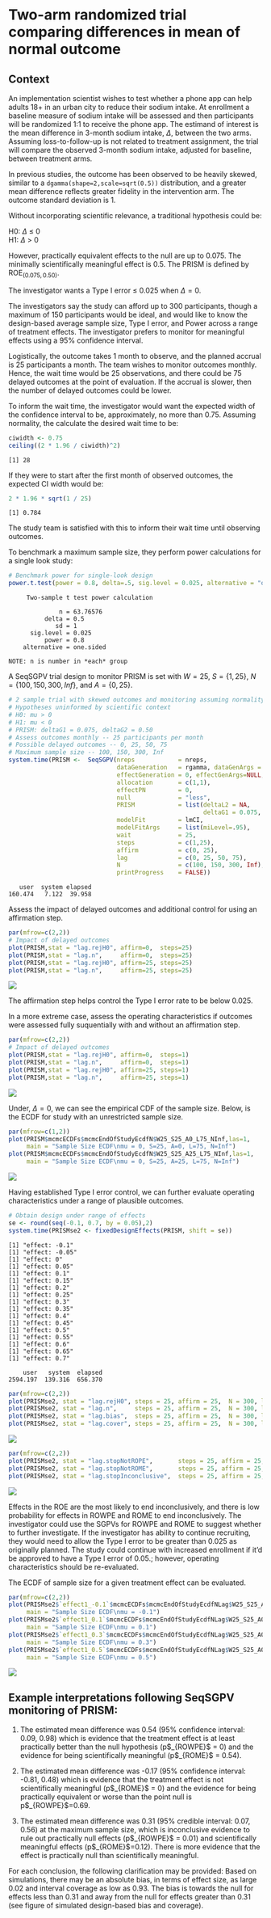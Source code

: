 Two-arm randomized trial comparing differences in mean of normal outcome
================

## Context

An implementation scientist wishes to test whether a phone app can help
adults 18+ in an urban city to reduce their sodium intake. At enrollment
a baseline measure of sodium intake will be assessed and then
participants will be randomized 1:1 to receive the phone app. The
estimand of interest is the mean difference in 3-month sodium intake,
$\Delta$, between the two arms. Assuming loss-to-follow-up is not
related to treatment assignment, the trial will compare the observed
3-month sodium intake, adjusted for baseline, between treatment arms.

In previous studies, the outcome has been observed to be heavily skewed,
similar to a `dgamma(shape=2,scale=sqrt(0.5))` distribution, and a
greater mean difference reflects greater fidelity in the intervention
arm. The outcome standard deviation is 1.

Without incorporating scientific relevance, a traditional hypothesis
could be:

H0: $\Delta$ $\le$ 0  
H1: $\Delta$ \> 0

However, practically equivalent effects to the null are up to 0.075. The
minimally scientifically meaningful effect is 0.5. The PRISM is defined
by ROE$_{(0.075, 0.50)}$.

The investigator wants a Type I error $\le$ 0.025 when $\Delta = 0$.

The investigators say the study can afford up to 300 participants,
though a maximum of 150 participants would be ideal, and would like to
know the design-based average sample size, Type I error, and Power
across a range of treatment effects. The investigator prefers to monitor
for meaningful effects using a 95% confidence interval.

Logistically, the outcome takes 1 month to observe, and the planned
accrual is 25 participants a month. The team wishes to monitor outcomes
monthly. Hence, the wait time would be 25 observations, and there could
be 75 delayed outcomes at the point of evaluation. If the accrual is
slower, then the number of delayed outcomes could be lower.

To inform the wait time, the investigator would want the expected width
of the confidence interval to be, approximately, no more than 0.75.
Assuming normality, the calculate the desired wait time to be:

``` r
ciwidth <- 0.75
ceiling((2 * 1.96 / ciwidth)^2)
```

    [1] 28

If they were to start after the first month of observed outcomes, the
expected CI width would be:

``` r
2 * 1.96 * sqrt(1 / 25)
```

    [1] 0.784

The study team is satisfied with this to inform their wait time until
observing outcomes.

To benchmark a maximum sample size, they perform power calculations for
a single look study:

``` r
# Benchmark power for single-look design
power.t.test(power = 0.8, delta=.5, sig.level = 0.025, alternative = "one.sided")
```


         Two-sample t test power calculation 

                  n = 63.76576
              delta = 0.5
                 sd = 1
          sig.level = 0.025
              power = 0.8
        alternative = one.sided

    NOTE: n is number in *each* group

A SeqSGPV trial design to monitor PRISM is set with $W=25$,
$S=\{1, 25\}$, $N=\{100, 150, 300, Inf\}$, and $A=\{0, 25\}$.

``` r
# 2 sample trial with skewed outcomes and monitoring assuming normality (95% CIs)
# Hypotheses uninformed by scientific context
# H0: mu > 0
# H1: mu < 0
# PRISM: deltaG1 = 0.075, deltaG2 = 0.50
# Assess outcomes monthly -- 25 participants per month
# Possible delayed outcomes -- 0, 25, 50, 75
# Maximum sample size -- 100, 150, 300, Inf
system.time(PRISM <-  SeqSGPV(nreps            = nreps,
                              dataGeneration   = rgamma, dataGenArgs = list(n=300,shape=2,scale=.5),
                              effectGeneration = 0, effectGenArgs=NULL,  effectScale  = "identity",
                              allocation       = c(1,1),
                              effectPN         = 0,
                              null             = "less",
                              PRISM            = list(deltaL2 = NA,      deltaL1 = NA, 
                                                      deltaG1 = 0.075,   deltaG2 = 0.5),
                              modelFit         = lmCI,
                              modelFitArgs     = list(miLevel=.95),
                              wait             = 25,
                              steps            = c(1,25),
                              affirm           = c(0, 25),
                              lag              = c(0, 25, 50, 75),
                              N                = c(100, 150, 300, Inf),
                              printProgress    = FALSE))
```

       user  system elapsed 
    160.474   7.122  39.958 

Assess the impact of delayed outcomes and additional control for using
an affirmation step.

``` r
par(mfrow=c(2,2))
# Impact of delayed outcomes
plot(PRISM,stat = "lag.rejH0", affirm=0,  steps=25)
plot(PRISM,stat = "lag.n",     affirm=0,  steps=25)
plot(PRISM,stat = "lag.rejH0", affirm=25, steps=25)
plot(PRISM,stat = "lag.n",     affirm=25, steps=25)
```

<img src="README_files/figure-gfm/unnamed-chunk-6-1.png" style="display: block; margin: auto;" />

The affirmation step helps control the Type I error rate to be below
0.025.

In a more extreme case, assess the operating characteristics if outcomes
were assessed fully suquentially with and without an affirmation step.

``` r
par(mfrow=c(2,2))
# Impact of delayed outcomes
plot(PRISM,stat = "lag.rejH0", affirm=0,  steps=1)
plot(PRISM,stat = "lag.n",     affirm=0,  steps=1)
plot(PRISM,stat = "lag.rejH0", affirm=25, steps=1)
plot(PRISM,stat = "lag.n",     affirm=25, steps=1)
```

<img src="README_files/figure-gfm/unnamed-chunk-7-1.png" style="display: block; margin: auto;" />

Under, $\Delta=0$, we can see the empirical CDF of the sample size.
Below, is the ECDF for study with an unrestricted sample size.

``` r
par(mfrow=c(1,2))
plot(PRISM$mcmcECDFs$mcmcEndOfStudyEcdfN$W25_S25_A0_L75_NInf,las=1, 
     main = "Sample Size ECDF\nmu = 0, S=25, A=0, L=75, N=Inf")
plot(PRISM$mcmcECDFs$mcmcEndOfStudyEcdfN$W25_S25_A25_L75_NInf,las=1, 
     main = "Sample Size ECDF\nmu = 0, S=25, A=25, L=75, N=Inf")
```

<img src="README_files/figure-gfm/unnamed-chunk-8-1.png" style="display: block; margin: auto;" />

Having established Type I error control, we can further evaluate
operating characteristics under a range of plausible outcomes.

``` r
# Obtain design under range of effects
se <- round(seq(-0.1, 0.7, by = 0.05),2)
system.time(PRISMse2 <- fixedDesignEffects(PRISM, shift = se))
```

    [1] "effect: -0.1"
    [1] "effect: -0.05"
    [1] "effect: 0"
    [1] "effect: 0.05"
    [1] "effect: 0.1"
    [1] "effect: 0.15"
    [1] "effect: 0.2"
    [1] "effect: 0.25"
    [1] "effect: 0.3"
    [1] "effect: 0.35"
    [1] "effect: 0.4"
    [1] "effect: 0.45"
    [1] "effect: 0.5"
    [1] "effect: 0.55"
    [1] "effect: 0.6"
    [1] "effect: 0.65"
    [1] "effect: 0.7"

        user   system  elapsed 
    2594.197  139.316  656.370 

``` r
par(mfrow=c(2,2))
plot(PRISMse2, stat = "lag.rejH0", steps = 25, affirm = 25,  N = 300, lag = 75)
plot(PRISMse2, stat = "lag.n",     steps = 25, affirm = 25,  N = 300, lag = 75)
plot(PRISMse2, stat = "lag.bias",  steps = 25, affirm = 25,  N = 300, lag = 75)
plot(PRISMse2, stat = "lag.cover", steps = 25, affirm = 25,  N = 300, lag = 75, ylim=c(0.93, 0.97))
```

<img src="README_files/figure-gfm/unnamed-chunk-10-1.png" style="display: block; margin: auto;" />

``` r
par(mfrow=c(2,2))
plot(PRISMse2, stat = "lag.stopNotROPE",       steps = 25, affirm = 25,  N = 300, lag = 75)
plot(PRISMse2, stat = "lag.stopNotROME",       steps = 25, affirm = 25,  N = 300, lag = 75)
plot(PRISMse2, stat = "lag.stopInconclusive",  steps = 25, affirm = 25,  N = 300, lag = 75)
```

<img src="README_files/figure-gfm/unnamed-chunk-11-1.png" style="display: block; margin: auto;" />

Effects in the ROE are the most likely to end inconclusively, and there
is low probability for effects in ROWPE and ROME to end inconclusively.
The investigator could use the SGPVs for ROWPE and ROME to suggest
whether to further investigate. If the investigator has ability to
continue recruiting, they would need to allow the Type I error to be
greater than 0.025 as originally planned. The study could continue with
increased enrollment if it’d be approved to have a Type I error of
0.05.; however, operating characteristics should be re-evaluated.

The ECDF of sample size for a given treatment effect can be evaluated.

``` r
par(mfrow=c(2,2))
plot(PRISMse2$`effect1_-0.1`$mcmcECDFs$mcmcEndOfStudyEcdfNLag$W25_S25_A0_L0_N300,las=1, 
     main = "Sample Size ECDF\nmu = -0.1")
plot(PRISMse2$`effect1_0.1`$mcmcECDFs$mcmcEndOfStudyEcdfNLag$W25_S25_A0_L0_N300,las=1, 
     main = "Sample Size ECDF\nmu = 0.1")
plot(PRISMse2$`effect1_0.3`$mcmcECDFs$mcmcEndOfStudyEcdfNLag$W25_S25_A0_L0_N300,las=1, 
     main = "Sample Size ECDF\nmu = 0.3")
plot(PRISMse2$`effect1_0.5`$mcmcECDFs$mcmcEndOfStudyEcdfNLag$W25_S25_A0_L0_N300,las=1, 
     main = "Sample Size ECDF\nmu = 0.5")
```

<img src="README_files/figure-gfm/unnamed-chunk-12-1.png" style="display: block; margin: auto;" />

## Example interpretations following SeqSGPV monitoring of PRISM:

1.  The estimated mean difference was 0.54 (95% confidence interval:
    0.09, 0.98) which is evidence that the treatment effect is at least
    practically better than the null hypothesis (p\$\_{ROWPE}\$ = 0) and
    the evidence for being scientifically meaningful (p\$\_{ROME}\$ =
    0.54).

2.  The estimated mean difference was -0.17 (95% confidence interval:
    -0.81, 0.48) which is evidence that the treatment effect is not
    scientifically meaningful (p\$\_{ROME}\$ = 0) and the evidence for
    being practically equivalent or worse than the point null is
    p\$\_{ROWPE}\$=0.69.

3.  The estimated mean difference was 0.31 (95% credible interval: 0.07,
    0.56) at the maximum sample size, which is inconclusive evidence to
    rule out practically null effects (p\$\_{ROWPE}\$ = 0.01) and
    scientifically meaningful effects (p\$\_{ROME}\$=0.12). There is
    more evidence that the effect is practically null than
    scientifically meaningful.

For each conclusion, the following clarification may be provided: Based
on simulations, there may be an absolute bias, in terms of effect size,
as large 0.02 and interval coverage as low as 0.93. The bias is towards
the null for effects less than 0.31 and away from the null for effects
greater than 0.31 (see figure of simulated design-based bias and
coverage).
